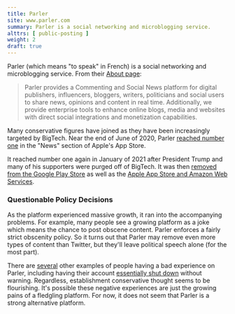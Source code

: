 ```yaml
---
title: Parler
site: www.parler.com
summary: Parler is a social networking and microblogging service.
alttrs: [ public-posting ]
weight: 2
draft: true
---
```


Parler (which means "to speak" in French) is a social networking and
microblogging service. From their [About page](https://home.parler.com/about/):
> Parler provides a Commenting and Social News platform for digital publishers,
> influencers, bloggers, writers, politicians and social users to share news,
> opinions and content in real time. Additionally, we provide enterprise tools
> to enhance online blogs, media and websites with direct social integrations
> and monetization capabilities.

Many conservative figures have joined as they have been increasingly targeted
by BigTech. Near the end of June of 2020, Parler [reached number
one](https://reclaimthenet.org/parler-increase-popularity/) in the "News"
section of Apple's App Store.

It reached number one again in January of 2021 after President Trump and many
of his supporters were purged off of BigTech. It was then [removed from the
Google Play Store](/events/google-removes-parler-from-play-store/) as well as
the [Apple App Store and Amazon Web
Services](/events/apple-removes-parler-from-app-store/).

### Questionable Policy Decisions

As the platform experienced massive growth, it ran into the accompanying
problems. For example, many people see a growing platform as a joke which means
the chance to post obscene content. Parler enforces a fairly strict obscenity
policy. So it turns out that Parler may remove even more types of content than
Twitter, but they'll leave political speech alone (for the most part).

There are [several](http://archive.is/pNJVz) other examples of people having a
bad experience on Parler, including having their account [essentially shut
down](https://archive.is/r90ES) without warning. Regardless, establishment
conservative thought seems to be flourishing. It's possible these negative
experiences are just the growing pains of a fledgling platform. For now, it
does not seem that Parler is a strong alternative platform.
